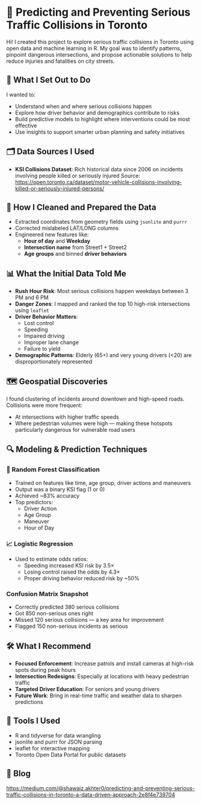 # 🚦 Predicting and Preventing Serious Traffic Collisions in Toronto

Hi! I created this project to explore serious traffic collisions in Toronto using open data and machine learning in R. My goal was to identify patterns, pinpoint dangerous intersections, and propose actionable solutions to help reduce injuries and fatalities on city streets.

## 📌 What I Set Out to Do

I wanted to:
- Understand when and where serious collisions happen
- Explore how driver behavior and demographics contribute to risks
- Build predictive models to highlight where interventions could be most effective
- Use insights to support smarter urban planning and safety initiatives

## 🗂️ Data Sources I Used

- **KSI Collisions Dataset**: Rich historical data since 2006 on incidents involving people killed or seriously injured
Source: https://open.toronto.ca/dataset/motor-vehicle-collisions-involving-killed-or-seriously-injured-persons/

## 🧹 How I Cleaned and Prepared the Data

- Extracted coordinates from geometry fields using `jsonlite` and `purrr`
- Corrected mislabeled LAT/LONG columns
- Engineered new features like:
  - **Hour of day** and **Weekday**
  - **Intersection name** from Street1 + Street2
  - **Age groups** and binned **driver behaviors**

## 📊 What the Initial Data Told Me

- **Rush Hour Risk**: Most serious collisions happen weekdays between 3 PM and 6 PM
- **Danger Zones**: I mapped and ranked the top 10 high-risk intersections using `leaflet`
- **Driver Behavior Matters**:
  - Lost control
  - Speeding
  - Impaired driving
  - Improper lane change
  - Failure to yield
- **Demographic Patterns**: Elderly (65+) and very young drivers (<20) are disproportionately represented

## 🗺️ Geospatial Discoveries

I found clustering of incidents around downtown and high-speed roads. Collisions were more frequent:
- At intersections with higher traffic speeds
- Where pedestrian volumes were high — making these hotspots particularly dangerous for vulnerable road users

## 🔍 Modeling & Prediction Techniques

### 🔢 Random Forest Classification
- Trained on features like time, age group, driver actions and maneuvers
- Output was a binary KSI flag (1 or 0)
- Achieved ~83% accuracy
- Top predictors:
  - Driver Action
  - Age Group
  - Maneuver
  - Hour of Day

### 📈 Logistic Regression
- Used to estimate odds ratios:
  - Speeding increased KSI risk by 3.5×
  - Losing control raised the odds by 4.3×
  - Proper driving behavior reduced risk by ~50%

### Confusion Matrix Snapshot
- Correctly predicted 380 serious collisions
- Got 850 non-serious ones right
- Missed 120 serious collisions — a key area for improvement
- Flagged 150 non-serious incidents as serious

## 🛠️ What I Recommend

- **Focused Enforcement**: Increase patrols and install cameras at high-risk spots during peak hours
- **Intersection Redesigns**: Especially at locations with heavy pedestrian traffic
- **Targeted Driver Education**: For seniors and young drivers
- **Future Work**: Bring in real-time traffic and weather data to sharpen predictions

## 🧰 Tools I Used

- R and tidyverse for data wrangling
- jsonlite and purrr for JSON parsing
- leaflet for interactive mapping
- Toronto Open Data Portal for public datasets

## 📝 Blog
https://medium.com/@shawaiz.akhter0/predicting-and-preventing-serious-traffic-collisions-in-toronto-a-data-driven-approach-2e8f4e739704

